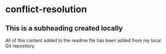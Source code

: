 # conflict-resolution
## This is a subheading created locally
All of this content added to the readme file has been added from my local Git repository.
